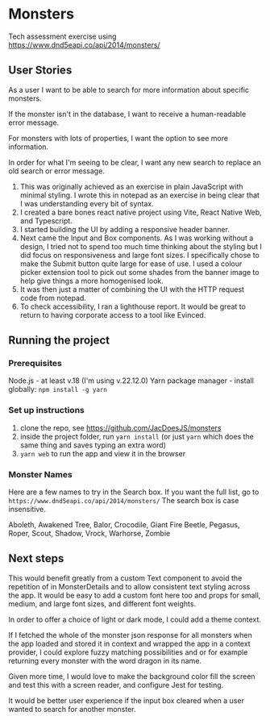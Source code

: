 # Monsters

Tech assessment exercise using https://www.dnd5eapi.co/api/2014/monsters/


## User Stories
As a user I want to be able to search for more information about specific monsters.  

If the monster isn't in the database, I want to receive a human-readable error message.  

For monsters with lots of properties, I want the option to see more information.  

In order for what I'm seeing to be clear, I want any new search to replace an old search or error message.

1. This was originally achieved as an exercise in plain JavaScript with minimal styling. I wrote this in notepad as an exercise in being clear that I was understanding every bit of syntax.
2. I created a bare bones react native project using Vite, React Native Web, and Typescript.
3. I started building the UI by adding a responsive header banner.
4. Next came the Input and Box components. As I was working without a design, I tried not to spend too much time thinking about the styling but I did focus on responsiveness and large font sizes. I specifically chose to make the Submit button quite large for ease of use. I used a colour picker extension tool to pick out some shades from the banner image to help give things a more homogenised look.
5. It was then just a matter of combining the UI with the HTTP request code from notepad. 
6. To check accessibility, I ran a lighthouse report. It would be great to return to having corporate access to a tool like Evinced. 


## Running the project

### Prerequisites
Node.js - at least v.18 (I'm using v.22.12.0)
Yarn package manager - install globally: `npm install -g yarn`

### Set up instructions
1. clone the repo, see https://github.com/JacDoesJS/monsters
2. inside the project folder, run `yarn install` (or just `yarn` which does the same thing and saves typing an extra word)
3. `yarn web` to run the app and view it in the browser

### Monster Names
Here are a few names to try in the Search box. If you want the full list, go to `https://www.dnd5eapi.co/api/2014/monsters/`
The search box is case insensitive.

Aboleth, Awakened Tree, Balor, Crocodile, Giant Fire Beetle, Pegasus, Roper, Scout, Shadow, Vrock, Warhorse, Zombie


## Next steps

This would benefit greatly from a custom Text component to avoid the repetition of <Text style={styles.text}> in MonsterDetails and to allow consistent text styling across the app. It would be easy to add a custom font here too and props for small, medium, and large font sizes, and different font weights.

In order to offer a choice of light or dark mode, I could add a theme context.

If I fetched the whole of the monster json response for all monsters when the app loaded and stored it in context and wrapped the app in a context provider, I could explore fuzzy matching possibilities and or for example returning every monster with the word dragon in its name.

Given more time, I would love to make the background color fill the screen and test this with a screen reader, and configure Jest for testing.

It would be better user experience if the input box cleared when a user wanted to search for another monster.